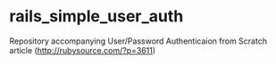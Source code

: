 rails_simple_user_auth
======================

Repository accompanying User/Password Authenticaion from Scratch article (http://rubysource.com/?p=3611)